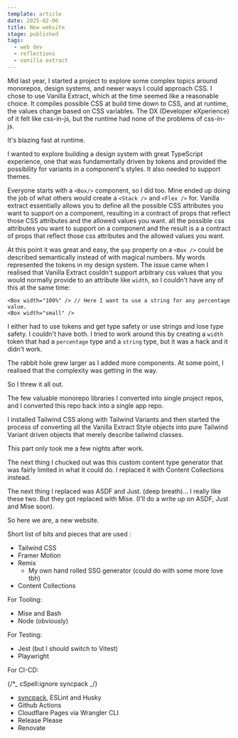 ```yaml
---
template: article
date: 2025-02-06
title: New website
stage: published
tags:
  - web dev
  - reflections
  - vanilla extract
---
```


Mid last year, I started a project to explore some complex topics around monorepos, design systems, and newer ways I could approach CSS. I chose to use Vanilla Extract, which at the time seemed like a reasonable choice. It compiles possible CSS at build time down to CSS, and at runtime, the values change based on CSS variables. The DX (Developer eXperience) of it felt like css-in-js, but the runtime had none of the problems of css-in-js.

It's blazing fast at runtime.

I wanted to explore building a design system with great TypeScript experience, one that was fundamentally driven by tokens and provided the possibility for variants in a component's styles. It also needed to support themes.

Everyone starts with a `<Box/>` component, so I did too. Mine ended up doing the job of what others would create a `<Stack />` and `<Flex />` for. Vanilla extract essentially allows you to define all the possible CSS attributes you want to support on a component, resulting in a contract of props that reflect those CSS attributes and the allowed values you want.
all the possible css attributes you want to support on a component and the result is a a contract of props that reflect those css attributes and the allowed values you want.

At this point it was great and easy, the `gap` property on a `<Box />` could be described semantically instead of with magical numbers. My words represented the tokens in my design system.
The issue came when I realised that Vanilla Extract couldn't support arbitrary css values that you would normally provide to an attribute like `width`, so I couldn't have any of this at the same time:

```tsx
<Box width="100%" /> // Here I want to use a string for any percentage value.
<Box width="small" />
```

I either had to use tokens and get type safety or use strings and lose type safety. I couldn't have both. I tried to work around this by creating a `width` token that had a `percentage` type and a `string` type, but it was a hack and it didn't work.

The rabbit hole grew larger as I added more components. At some point, I realised that the complexity was getting in the way.

So I threw it all out.

The few valuable monorepo libraries I converted into single project repos, and I converted this repo back into a single app repo.

I installed Tailwind CSS along with Tailwind Variants and then started the process of converting all the Vanilla Extract Style objects into pure Tailwind Variant driven objects that merely describe tailwind classes.

This part only took me a few nights after work.

The next thing I chucked out was this custom content type generator that was fairly limited in what it could do. I replaced it with Content Collections instead.

The next thing I replaced was ASDF and Just. (deep breath)... I really like these two. But they got replaced with Mise. (I'll do a write up on ASDF, Just and Mise soon).

So here we are, a new website.

Short list of bits and pieces that are used :

- Tailwind CSS
- Framer Motion
- Remix
  - My own hand rolled SSG generator (could do with some more love tbh)
- Content Collections

For Tooling:

- Mise and Bash
- Node (obviously)

For Testing:

- Jest (but I should switch to Vitest)
- Playwright

For CI-CD:

{/\*_ cSpell:ignore syncpack _/}

- [syncpack](https://www.npmjs.com/package/syncpack), ESLint and Husky
- Github Actions
- Cloudflare Pages via Wrangler CLI
- Release Please
- Renovate
